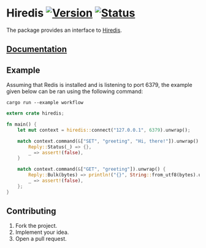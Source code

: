 # Hiredis [![Version][version-img]][version-url] [![Status][status-img]][status-url]

The package provides an interface to [Hiredis][1].

## [Documentation][doc]

## Example

Assuming that Redis is installed and is listening to port 6379, the example
given below can be ran using the following command:

```
cargo run --example workflow
```

```rust
extern crate hiredis;

fn main() {
    let mut context = hiredis::connect("127.0.0.1", 6379).unwrap();

    match context.command(&["SET", "greeting", "Hi, there!"]).unwrap() {
        Reply::Status(_) => {},
        _ => assert!(false),
    }

    match context.command(&["GET", "greeting"]).unwrap() {
        Reply::Bulk(bytes) => println!("{}", String::from_utf8(bytes).unwrap()),
        _ => assert!(false),
    };
}
```

## Contributing

1. Fork the project.
2. Implement your idea.
3. Open a pull request.

[1]: https://github.com/redis/hiredis

[version-img]: https://img.shields.io/crates/v/hiredis.svg
[version-url]: https://crates.io/crates/hiredis
[status-img]: https://travis-ci.org/stainless-steel/hiredis.svg?branch=master
[status-url]: https://travis-ci.org/stainless-steel/hiredis
[doc]: https://stainless-steel.github.io/hiredis

